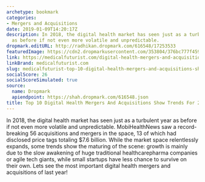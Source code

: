```yaml
---
archetype: bookmark
categories:
- Mergers and Acquisitions
date: 2019-01-09T14:20:17Z
description: In 2018, the digital health market has seen just as a turbulent year
  as before if not even more volatile and unpredictable.
dropmark.editURL: http://radhikan.dropmark.com/616548/17253533
featuredImage: https://cdn2.dropmarkusercontent.com/353804/376bc777f459c08e5192aeb94b11cf387f76566a8de1e0aa34fb4c4d6ceb1773/thumbnail/M%20and%20A.JPG?Expires=1557430063&Signature=T3QOQzVf~lBKKHgXmyIZdJOd1NCln3MO4wbUir~nXS6F31Z44zFg4Exy0x~DoqrDQnhm9no8PuNet3gpLHyatdkl8llqQyAIIjADyfgUjTvYP7NpHA3uxROgqlLH~WBs6cKMK2uo2M6kU3lMiYCjr3dGbGSNzhTxhG6sw5aTM6gLRGQ27ffVpOuvmlSfirAR6AWJQ9d9mtBchXwTj~VPcOzFNRWlj8d67ddxSExIJHke-2tPLwxPjFTmmmAkUVFffBFoB8v6rEEHyGByxU4Cc0Q7ku-wBbw~n8QM96g-~9KMMoc72lSSHonxNHs5GdzJahJSMkkTvS5bCUaI4TRHsQ__&Key-Pair-Id=APKAITQYWVEN757ZA4KQ
link: https://medicalfuturist.com/digital-health-mergers-and-acquisitions-2018
linkBrand: medicalfuturist.com
slug: medicalfuturist-top-10-digital-health-mergers-and-acquisitions-show-trends-for-2019
socialScore: 26
socialScoreSimulated: true
source:
  name: Dropmark
  apiendpoint: https://shah.dropmark.com/616548.json
title: Top 10 Digital Health Mergers And Acquisitions Show Trends For 2019
---
```

In 2018, the digital health market has seen just as a turbulent year as before if not even more volatile and unpredictable. MobiHealthNews saw a record-breaking 56 acquisitions and mergers in the space, 13 of which had disclosed price tags totaling $7.6 billion. While the market space relentlessly expands, some trends show the maturing of the scene: growth is mainly due to the slow awakening of huge traditional healthcarepharma companies or agile tech giants, while small startups have less chance to survive on their own. Lets see the most important digital health mergers and acquisitions of last year!

